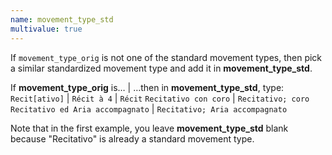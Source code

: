 ```yaml
---
name: movement_type_std
multivalue: true
---
```

If `movement_type_orig` is not one of the standard movement types, then pick a similar standardized movement type and add it in **movement_type_std**.

If **movement_type_orig** is… | …then in **movement_type_std**, type:
`Recit[ativo]` |
`Récit à 4` | `Récit`
`Recitativo con coro` | `Recitativo; coro`
`Recitativo ed Aria accompagnato` | `Recitativo; Aria accompagnato`

Note that in the first example, you leave **movement_type_std** blank because "Recitativo" is already a standard movement type.